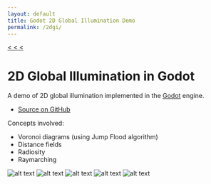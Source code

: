 ```yaml
---
layout: default
title: Godot 2D Global Illumination Demo
permalink: /2dgi/
---
```


<a class="back" href="https://samuelbigos.github.io">< < < </a>

# 2D Global Illumination in Godot

A demo of 2D global illumination implemented in the [Godot](https://godotengine.org/) engine.

* [Source on GitHub](https://github.com/samuelbigos/godot_2d_global_illumination)

Concepts involved:
* Voronoi diagrams (using Jump Flood algorithm)
* Distance fields
* Radiosity
* Raymarching

![alt text](../assets/2dgi/godot_2d_global_illumination_1.png "Godot 2D Global Illumination Demo")
![alt text](../assets/2dgi/godot_2d_global_illumination_5.png "Godot 2D Global Illumination Demo")
![alt text](../assets/2dgi/godot_2d_global_illumination_3.png "Godot 2D Global Illumination Demo")
![alt text](../assets/2dgi/godot_2d_global_illumination_2.png "Godot 2D Global Illumination Demo")
![alt text](../assets/2dgi/godot_2d_global_illumination_4.png "Godot 2D Global Illumination Demo")